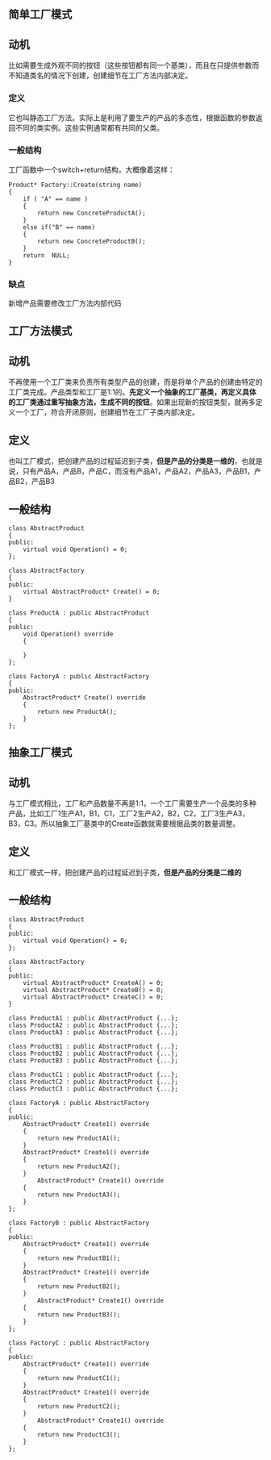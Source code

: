 ## 简单工厂模式
## 动机
比如需要生成外观不同的按钮（这些按钮都有同一个基类），而且在只提供参数而不知道类名的情况下创建，创建细节在工厂方法内部决定。
### 定义
它也叫静态工厂方法。实际上是利用了要生产的产品的多态性，根据函数的参数返回不同的类实例。这些实例通常都有共同的父类。
### 一般结构
工厂函数中一个switch+return结构，大概像着这样：
```
Product* Factory::Create(string name)
{
	if ( "A" == name )
	{
		return new ConcreteProductA();
	}
	else if("B" == name)
	{
		return new ConcreteProductB();
	}
	return  NULL;
}
```
### 缺点
新增产品需要修改工厂方法内部代码

## 工厂方法模式
## 动机
不再使用一个工厂类来负责所有类型产品的创建，而是将单个产品的创建由特定的工厂类完成。产品类型和工厂是1:1的。**先定义一个抽象的工厂基类，再定义具体的工厂类通过重写抽象方法，生成不同的按钮**。如果出现新的按钮类型，就再多定义一个工厂，符合开闭原则，创建细节在工厂子类内部决定。
## 定义
也叫工厂模式，把创建产品的过程延迟到子类，**但是产品的分类是一维的**，也就是说，只有产品A，产品B，产品C，而没有产品A1，产品A2，产品A3，产品B1，产品B2，产品B3
## 一般结构
```
class AbstractProduct
{
public:
    virtual void Operation() = 0;
};

class AbstractFactory
{
public:
    virtual AbstractProduct* Create() = 0;
}

class ProductA : public AbstractProduct 
{
public:
    void Operation() override
    {

    }   
};

class FactoryA : public AbstractFactory 
{
public:
    AbstractProduct* Create() override
    {
        return new ProductA();
    }
};

```

## 抽象工厂模式
## 动机
与工厂模式相比，工厂和产品数量不再是1:1，一个工厂需要生产一个品类的多种产品，比如工厂1生产A1，B1，C1，工厂2生产A2，B2，C2，工厂3生产A3，B3，C3。所以抽象工厂基类中的Create函数就需要根据品类的数量调整。
## 定义
和工厂模式一样，把创建产品的过程延迟到子类，**但是产品的分类是二维的**
## 一般结构
```
class AbstractProduct
{
public:
    virtual void Operation() = 0;
};

class AbstractFactory
{
public:
    virtual AbstractProduct* CreateA() = 0;
    virtual AbstractProduct* CreateB() = 0;
    virtual AbstractProduct* CreateC() = 0;
}

class ProductA1 : public AbstractProduct {...};
class ProductA2 : public AbstractProduct {...};
class ProductA3 : public AbstractProduct {...};

class ProductB1 : public AbstractProduct {...};
class ProductB2 : public AbstractProduct {...};
class ProductB3 : public AbstractProduct {...};

class ProductC1 : public AbstractProduct {...};
class ProductC2 : public AbstractProduct {...};
class ProductC3 : public AbstractProduct {...};

class FactoryA : public AbstractFactory 
{
public:
    AbstractProduct* Create1() override
    {
        return new ProductA1();
    }
    AbstractProduct* Create1() override
    {
        return new ProductA2();
    }
        AbstractProduct* Create1() override
    {
        return new ProductA3();
    }
};

class FactoryB : public AbstractFactory 
{
public:
    AbstractProduct* Create1() override
    {
        return new ProductB1();
    }
    AbstractProduct* Create1() override
    {
        return new ProductB2();
    }
        AbstractProduct* Create1() override
    {
        return new ProductB3();
    }
};

class FactoryC : public AbstractFactory 
{
public:
    AbstractProduct* Create1() override
    {
        return new ProductC1();
    }
    AbstractProduct* Create1() override
    {
        return new ProductC2();
    }
        AbstractProduct* Create1() override
    {
        return new ProductC3();
    }
};
```
